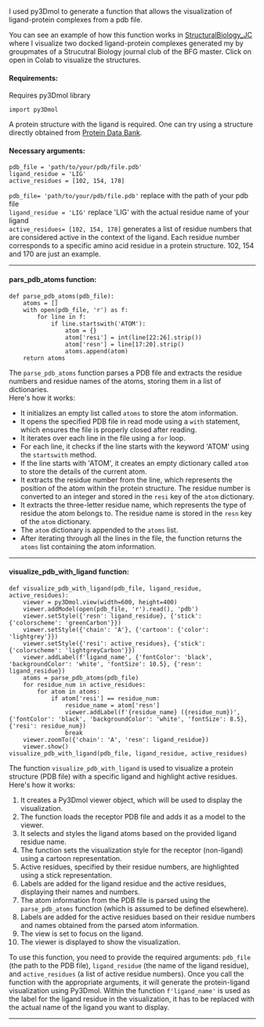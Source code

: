 I used py3Dmol to generate a function that allows the visualization of ligand-protein complexes from a pdb file.

You can see an example of how this function works in [StructuralBiology_JC](StructuralBiology_JC.ipynb) where I visualize two docked ligand-protein complexes generated my by groupmates of a Strucutral Biology journal club of the BFG master. Click on open in Colab to visualize the structures.

#### Requirements:

Requires py3Dmol library
```
import py3Dmol
```
A protein structure with the ligand is required. One can try using a structure directly obtained from [Protein Data Bank](https://www.rcsb.org).

#### Necessary arguments:

```
pdb_file = 'path/to/your/pdb/file.pdb'
ligand_residue = 'LIG'
active_residues = [102, 154, 178] 
```

`pdb_file= 'path/to/your/pdb/file.pdb'` replace with the path of your pdb file
<br>
`ligand_residue = 'LIG'` replace 'LIG' with the actual residue name of your ligand
<br>
`active_residues= [102, 154, 178]` generates a list of residue numbers that are considered active in the context of the ligand.
Each residue number corresponds to a specific amino acid residue in a protein structure. 102, 154 and 170 are just an example.
______________________________________________________________________________________________________________________________

#### pars_pdb_atoms function:

```
def parse_pdb_atoms(pdb_file):
    atoms = [] 
    with open(pdb_file, 'r') as f:
        for line in f: 
            if line.startswith('ATOM'): 
                atom = {}  
                atom['resi'] = int(line[22:26].strip())
                atom['resn'] = line[17:20].strip()
                atoms.append(atom)
    return atoms
```

The `parse_pdb_atoms` function parses a PDB file and extracts the residue numbers and residue names of the atoms, storing them in a list of dictionaries.
<br>
Here's how it works:
* It initializes an empty list called `atoms` to store the atom information.
* It opens the specified PDB file in read mode using a `with` statement, which ensures the file is properly closed after reading.
* It iterates over each line in the file using a `for` loop.
* For each line, it checks if the line starts with the keyword 'ATOM' using the `startswith` method.
* If the line starts with 'ATOM', it creates an empty dictionary called `atom` to store the details of the current atom.
* It extracts the residue number from the line, which represents the position of the atom within the protein structure. The residue number is converted to an integer and stored in the `resi` key of the `atom` dictionary.
* It extracts the three-letter residue name, which represents the type of residue the atom belongs to. The residue name is stored in the `resn` key of the `atom` dictionary.
* The `atom` dictionary is appended to the `atoms` list.
* After iterating through all the lines in the file, the function returns the `atoms` list containing the atom information.

 ______________________________________________________________________________________________________________________________

 #### visualize_pdb_with_ligand function:

```
def visualize_pdb_with_ligand(pdb_file, ligand_residue, active_residues):
    viewer = py3Dmol.view(width=600, height=400)
    viewer.addModel(open(pdb_file, 'r').read(), 'pdb')
    viewer.setStyle({'resn': ligand_residue}, {'stick': {'colorscheme': 'greenCarbon'}})
    viewer.setStyle({'chain': 'A'}, {'cartoon': {'color': 'lightgrey'}})
    viewer.setStyle({'resi': active_residues}, {'stick': {'colorscheme': 'lightgreyCarbon'}})
    viewer.addLabel(f'ligand_name', {'fontColor': 'black', 'backgroundColor': 'white', 'fontSize': 10.5}, {'resn': ligand_residue})
    atoms = parse_pdb_atoms(pdb_file)
    for residue_num in active_residues:
        for atom in atoms:
            if atom['resi'] == residue_num:
                residue_name = atom['resn']
                viewer.addLabel(f'{residue_name} ({residue_num})', {'fontColor': 'black', 'backgroundColor': 'white', 'fontSize': 8.5}, {'resi': residue_num})
                break
    viewer.zoomTo({'chain': 'A', 'resn': ligand_residue})
    viewer.show()
visualize_pdb_with_ligand(pdb_file, ligand_residue, active_residues)
```
The function `visualize_pdb_with_ligand` is used to visualize a protein structure (PDB file) with a specific ligand and highlight active residues. 
<br>
Here's how it works:
1. It creates a Py3Dmol viewer object, which will be used to display the visualization.
2. The function loads the receptor PDB file and adds it as a model to the viewer.
3. It selects and styles the ligand atoms based on the provided ligand residue name.
4. The function sets the visualization style for the receptor (non-ligand) using a cartoon representation.
5. Active residues, specified by their residue numbers, are highlighted using a stick representation.
6. Labels are added for the ligand residue and the active residues, displaying their names and numbers.
7. The atom information from the PDB file is parsed using the `parse_pdb_atoms` function (which is assumed to be defined elsewhere).
8. Labels are added for the active residues based on their residue numbers and names obtained from the parsed atom information.
9. The view is set to focus on the ligand.
10. The viewer is displayed to show the visualization.
    
To use this function, you need to provide the required arguments: `pdb_file` (the path to the PDB file), `ligand_residue` (the name of the ligand residue), and `active_residues` (a list of active residue numbers). Once you call the function with the appropriate arguments, it will generate the protein-ligand visualization using Py3Dmol. Within the function `f'ligand_name'` is used as the label for the ligand residue in the visualization, it has to be replaced with the actual name of the ligand you want to display.
_________________________________________________________________________________________________________________________
